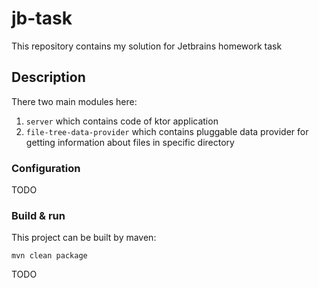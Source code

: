 # jb-task
This repository contains my solution for Jetbrains homework task

## Description

There two main modules here:

1. `server` which contains code of ktor application
1. `file-tree-data-provider` which contains pluggable data provider for getting information
about files in specific directory

### Configuration
TODO

### Build & run

This project can be built by maven:

```
mvn clean package
```

TODO